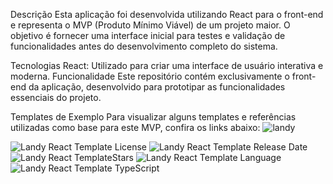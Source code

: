 Descrição
Esta aplicação foi desenvolvida utilizando React para o front-end e representa o MVP (Produto Mínimo Viável) de um projeto maior. O objetivo é fornecer uma interface inicial para testes e validação de funcionalidades antes do desenvolvimento completo do sistema.

Tecnologias
React: Utilizado para criar uma interface de usuário interativa e moderna.
Funcionalidade
Este repositório contém exclusivamente o front-end da aplicação, desenvolvido para prototipar as funcionalidades essenciais do projeto.

Templates de Exemplo
Para visualizar alguns templates e referências utilizadas como base para este MVP, confira os links abaixo:
![landy](https://user-images.githubusercontent.com/48876996/121569479-e179db80-ca31-11eb-8a48-9c3de9b142f3.gif)

![Landy React Template License](https://img.shields.io/github/license/Adrinlol/landy-react-template)
![Landy React Template Release Date](https://img.shields.io/github/release-date/Adrinlol/landy-react-template)
![Landy React TemplateStars](https://img.shields.io/github/stars/Adrinlol/landy-react-template)
![Landy React Template Language](https://img.shields.io/github/languages/top/Adrinlol/landy-react-template)
![Landy React Template TypeScript](https://badgen.net/npm/types/tslib)

